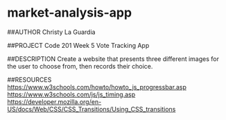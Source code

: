 # market-analysis-app

##AUTHOR
Christy La Guardia

##PROJECT
Code 201 Week 5 Vote Tracking App

##DESCRIPTION
Create a website that presents three different images for the user to choose from, then records their choice.

##RESOURCES
https://www.w3schools.com/howto/howto_js_progressbar.asp
https://www.w3schools.com/js/js_timing.asp
https://developer.mozilla.org/en-US/docs/Web/CSS/CSS_Transitions/Using_CSS_transitions
